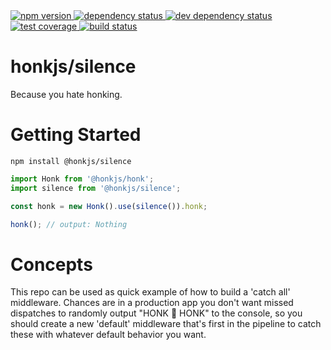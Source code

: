 <div>
  <!-- npm -->
  <a href="https://www.npmjs.com/package/@honkjs/silence">
    <img src="https://img.shields.io/npm/v/@honkjs/silence.svg?style=flat-square" alt="npm version" />
  </a>
  <!--  dependencies -->
  <a href="https://david-dm.org/honkjs/silence">
    <img src="https://david-dm.org/honkjs/silence.svg?style=flat-square" alt="dependency status" />
  </a>
  <!-- dev dependencies  -->
  <a href="https://david-dm.org/honkjs/silence&type=dev">
    <img src="https://david-dm.org/honkjs/silence/dev-status.svg?style=flat-square" alt="dev dependency status" />
  </a>
  <!-- coverage -->
  <a href="https://codecov.io/github/honkjs/silence">
    <img src="https://img.shields.io/codecov/c/github/honkjs/silence/master.svg?style=flat-square" alt="test coverage" />
  </a>
  <!-- build -->
  <a href="https://travis-ci.org/honkjs/silence">
    <img src="https://img.shields.io/travis/honkjs/silence/master.svg?style=flat-square" alt="build status" />
  </a>
</div>

# honkjs/silence

Because you hate honking.

# Getting Started

```
npm install @honkjs/silence
```

```ts
import Honk from '@honkjs/honk';
import silence from '@honkjs/silence';

const honk = new Honk().use(silence()).honk;

honk(); // output: Nothing
```

# Concepts

This repo can be used as quick example of how to build a 'catch all' middleware. Chances are in a production app you don't want missed dispatches to randomly output "HONK 🚚 HONK" to the console, so you should create a new 'default' middleware that's first in the pipeline to catch these with whatever default behavior you want.
